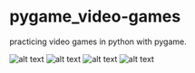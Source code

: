 # pygame_video-games
practicing video games in python with pygame.

![alt text](https://github.com/nimas62/pygame_video-games/blob/sprite-class/images/bouncingsqr.png)
![alt text](https://github.com/nimas62/pygame_video-games/blob/sprite-class/images/sqrtail.png)
![alt text](https://github.com/nimas62/pygame_video-games/blob/sprite-class/images/sqrtaillong.png)
![alt text](https://github.com/nimas62/pygame_video-games/blob/sprite-class/images/randomtail.png)